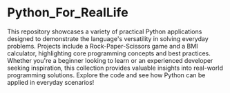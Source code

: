 # Python_For_RealLife

This repository showcases a variety of practical Python applications designed to demonstrate the language's versatility in solving everyday problems. Projects include a Rock-Paper-Scissors game and a BMI calculator, highlighting core programming concepts and best practices. Whether you're a beginner looking to learn or an experienced developer seeking inspiration, this collection provides valuable insights into real-world programming solutions. Explore the code and see how Python can be applied in everyday scenarios!
